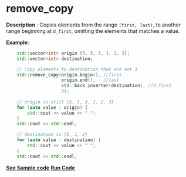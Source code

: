 # remove_copy

**Description** : Copies elements from the range `[first, last)`, to another range beginning at `d_first`, omitting the elements that matches a value.

**Example**:
```cpp
    std::vector<int> origin {3, 5, 3, 1, 2, 3};
    std::vector<int> destination;

    // Copy elements to destination that are not 3
    std::remove_copy(origin.begin(), //first
                     origin.end(),   //last
                     std::back_inserter(destination), //d_first 
                     3);
    
    // origin is still {3, 5, 3, 1, 2, 3}
    for (auto value : origin) { 
        std::cout << value << " "; 
    }
    std::cout << std::endl;

    // destination is {5, 1, 2}
    for (auto value : destination) { 
        std::cout << value << " "; 
    }
    std::cout << std::endl;
```
**[See Sample code](../snippets/algorithm/remove_copy.cpp)**
**[Run Code](https://rextester.com/OTU69518)**
